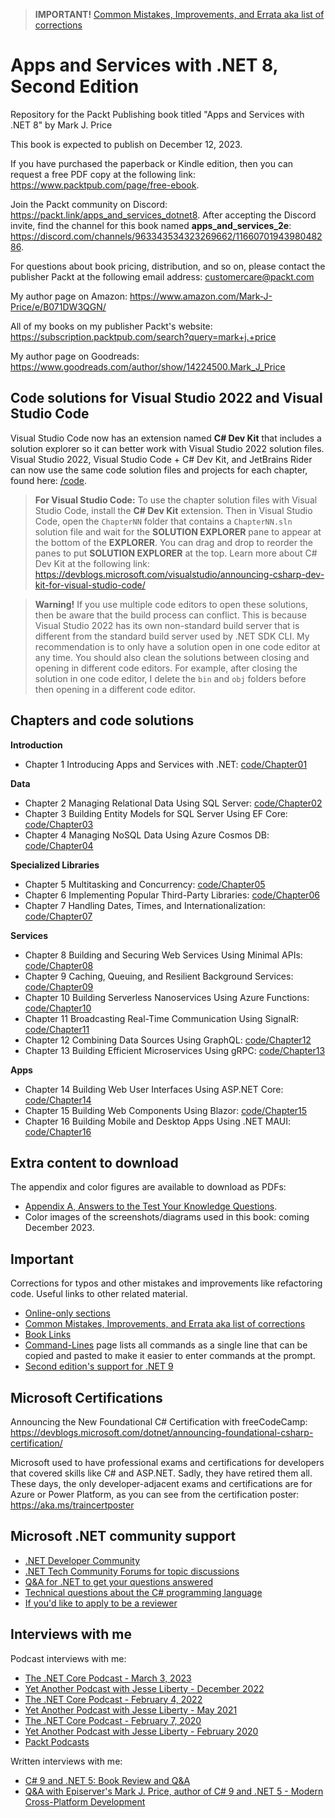 > **IMPORTANT!** [Common Mistakes, Improvements, and Errata aka list of corrections](docs/errata/README.md)

# Apps and Services with .NET 8, Second Edition

Repository for the Packt Publishing book titled "Apps and Services with .NET 8" by Mark J. Price

This book is expected to publish on December 12, 2023.

If you have purchased the paperback or Kindle edition, then you can request a free PDF copy at the following link: https://www.packtpub.com/page/free-ebook.

Join the Packt community on Discord: https://packt.link/apps_and_services_dotnet8. After accepting the Discord invite, find the channel for this book named **apps_and_services_2e**: https://discord.com/channels/963343534323269662/1166070194398048286.

For questions about book pricing, distribution, and so on, please contact the publisher Packt at the following email address: customercare@packt.com

My author page on Amazon: https://www.amazon.com/Mark-J-Price/e/B071DW3QGN/ 

All of my books on my publisher Packt's website: https://subscription.packtpub.com/search?query=mark+j.+price

My author page on Goodreads: https://www.goodreads.com/author/show/14224500.Mark_J_Price

## Code solutions for Visual Studio 2022 and Visual Studio Code

Visual Studio Code now has an extension named **C# Dev Kit** that includes a solution explorer so it can better work with Visual Studio 2022 solution files. Visual Studio 2022, Visual Studio Code + C# Dev Kit, and JetBrains Rider can now use the same code solution files and projects for each chapter, found here: [/code](/code). 

> **For Visual Studio Code:** To use the chapter solution files with Visual Studio Code, install the **C# Dev Kit** extension. Then in Visual Studio Code, open the `ChapterNN` folder that contains a `ChapterNN.sln` solution file and wait for the **SOLUTION EXPLORER** pane to appear at the bottom of the **EXPLORER**. You can drag and drop to reorder the panes to put **SOLUTION EXPLORER** at the top. Learn more about C# Dev Kit at the following link: https://devblogs.microsoft.com/visualstudio/announcing-csharp-dev-kit-for-visual-studio-code/

> **Warning!** If you use multiple code editors to open these solutions, then be aware that the build process can conflict. This is because Visual Studio 2022 has its own non-standard build server that is different from the standard build server used by .NET SDK CLI. My recommendation is to only have a solution open in one code editor at any time. You should also clean the solutions between closing and opening in different code editors. For example, after closing the solution in one code editor, I delete the `bin` and `obj` folders before then opening in a different code editor.

## Chapters and code solutions

**Introduction**
- Chapter 1 Introducing Apps and Services with .NET: [code/Chapter01](code/Chapter01)

**Data**
- Chapter 2 Managing Relational Data Using SQL Server: [code/Chapter02](code/Chapter02)
- Chapter 3 Building Entity Models for SQL Server Using EF Core: [code/Chapter03](code/Chapter03)
- Chapter 4 Managing NoSQL Data Using Azure Cosmos DB: [code/Chapter04](code/Chapter04)

**Specialized Libraries**
- Chapter 5 Multitasking and Concurrency: [code/Chapter05](code/Chapter05)
- Chapter 6 Implementing Popular Third-Party Libraries: [code/Chapter06](code/Chapter06)
- Chapter 7 Handling Dates, Times, and Internationalization: [code/Chapter07](code/Chapter07)

**Services**
- Chapter 8 Building and Securing Web Services Using Minimal APIs: [code/Chapter08](code/Chapter08)
- Chapter 9 Caching, Queuing, and Resilient Background Services: [code/Chapter09](code/Chapter09)
- Chapter 10 Building Serverless Nanoservices Using Azure Functions: [code/Chapter10](code/Chapter10)
- Chapter 11 Broadcasting Real-Time Communication Using SignalR: [code/Chapter11](code/Chapter11)
- Chapter 12 Combining Data Sources Using GraphQL: [code/Chapter12](code/Chapter12)
- Chapter 13 Building Efficient Microservices Using gRPC: [code/Chapter13](code/Chapter13)

**Apps**
- Chapter 14 Building Web User Interfaces Using ASP.NET Core: [code/Chapter14](code/Chapter14)
- Chapter 15 Building Web Components Using Blazor: [code/Chapter15](code/Chapter15)
- Chapter 16 Building Mobile and Desktop Apps Using .NET MAUI: [code/Chapter16](code/Chapter16)

## Extra content to download

The appendix and color figures are available to download as PDFs:

- [Appendix A, Answers to the Test Your Knowledge Questions](docs/B19587_Appendix.pdf).
- Color images of the screenshots/diagrams used in this book: coming December 2023.

## Important
Corrections for typos and other mistakes and improvements like refactoring code. Useful links to other related material. 
- [Online-only sections](docs/README.md)
- [Common Mistakes, Improvements, and Errata aka list of corrections](docs/errata/README.md)
- [Book Links](docs/book-links.md)
- [Command-Lines](docs/command-lines.md) page lists all commands as a single line that can be copied and pasted to make it easier to enter commands at the prompt.
- [Second edition's support for .NET 9](docs/dotnet9.md)

## Microsoft Certifications
Announcing the New Foundational C# Certification with freeCodeCamp:
https://devblogs.microsoft.com/dotnet/announcing-foundational-csharp-certification/

Microsoft used to have professional exams and certifications for developers that covered skills like C# and ASP.NET. Sadly, they have retired them all. These days, the only developer-adjacent exams and certifications are for Azure or Power Platform, as you can see from the certification poster: https://aka.ms/traincertposter

## Microsoft .NET community support
- [.NET Developer Community](https://dotnet.microsoft.com/platform/community)
- [.NET Tech Community Forums for topic discussions](https://techcommunity.microsoft.com/t5/net/ct-p/dotnet)
- [Q&A for .NET to get your questions answered](https://docs.microsoft.com/en-us/answers/products/dotnet)
- [Technical questions about the C# programming language](https://docs.microsoft.com/en-us/answers/topics/dotnet-csharp.html)
- [If you'd like to apply to be a reviewer](https://authors.packtpub.com/reviewers/)

## Interviews with me
Podcast interviews with me:
- [The .NET Core Podcast - March 3, 2023](https://dotnetcore.show/episode-117-our-perspectives-on-the-future-of-net-with-mark-j-price/)
- [Yet Another Podcast with Jesse Liberty - December 2022](https://jesseliberty.com/2022/12/10/mark-price-on-c-11-fixed/)
- [The .NET Core Podcast - February 4, 2022](https://dotnetcore.show/episode-91-c-sharp-10-and-dotnet-6-with-mark-j-price/)
- [Yet Another Podcast with Jesse Liberty - May 2021](http://jesseliberty.com/2021/05/16/mark-price-on-c9-and-net-6/)
- [The .NET Core Podcast - February 7, 2020](https://dotnetcore.show/episode-44-learning-net-core-with-mark-j-price/)
- [Yet Another Podcast with Jesse Liberty - February 2020](http://jesseliberty.com/2020/02/23/mark-price-c-net-core/)
- [Packt Podcasts](https://soundcloud.com/packt-podcasts/csharp-8-dotnet-core-3-the-evolution-of-the-microsoft-ecosystem)

Written interviews with me:
- [C# 9 and .NET 5: Book Review and Q&A](https://www.infoq.com/articles/book-interview-mark-price/?itm_source=infoq&itm_campaign=user_page&itm_medium=link)
- [Q&A with Episerver's Mark J. Price, author of C# 9 and .NET 5 - Modern Cross-Platform Development](https://www.episerver.com/articles/q-and-a-with-mark-price)
